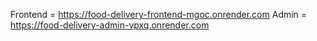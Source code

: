 Frontend = https://food-delivery-frontend-mgoc.onrender.com
Admin = https://food-delivery-admin-vpxq.onrender.com
